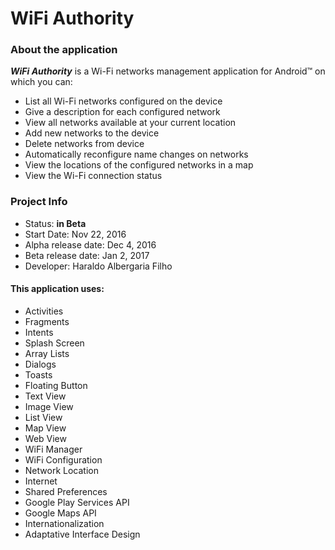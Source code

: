 # **WiFi Authority**

### About the application

**_WiFi Authority_** is a Wi-Fi networks management application for Android™ on which you can:

- List all Wi-Fi networks configured on the device
- Give a description for each configured network
- View all networks available at your current location
- Add new networks to the device
- Delete networks from device
- Automatically reconfigure name changes on networks
- View the locations of the configured networks in a map
- View the Wi-Fi connection status

### Project Info

- Status: **in Beta**
- Start Date: Nov 22, 2016
- Alpha release date: Dec 4, 2016
- Beta release date: Jan 2, 2017
- Developer: Haraldo Albergaria Filho

#### This application uses:

- Activities
- Fragments
- Intents
- Splash Screen
- Array Lists
- Dialogs
- Toasts
- Floating Button
- Text View
- Image View
- List View
- Map View
- Web View
- WiFi Manager
- WiFi Configuration
- Network Location
- Internet
- Shared Preferences
- Google Play Services API
- Google Maps API
- Internationalization
- Adaptative Interface Design

####
